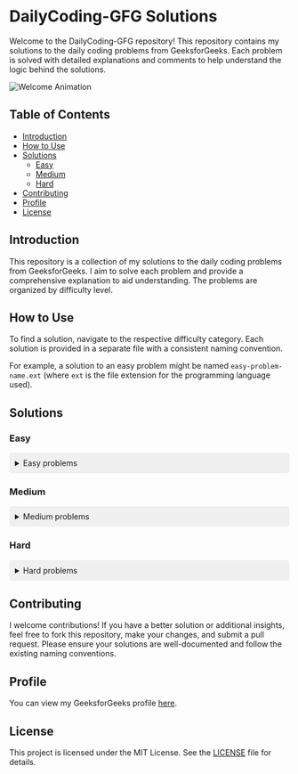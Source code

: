 # DailyCoding-GFG Solutions

Welcome to the DailyCoding-GFG repository! This repository contains my solutions to the daily coding problems from GeeksforGeeks. Each problem is solved with detailed explanations and comments to help understand the logic behind the solutions.

![Welcome Animation](https://media.giphy.com/media/26AHONQ79FdWZhAI0/giphy.gif)

## Table of Contents

- [Introduction](#introduction)
- [How to Use](#how-to-use)
- [Solutions](#solutions)
  - [Easy](#easy)
  - [Medium](#medium)
  - [Hard](#hard)
- [Contributing](#contributing)
- [Profile](#profile)
- [License](#license)

## Introduction

This repository is a collection of my solutions to the daily coding problems from GeeksforGeeks. I aim to solve each problem and provide a comprehensive explanation to aid understanding. The problems are organized by difficulty level.

## How to Use

To find a solution, navigate to the respective difficulty category. Each solution is provided in a separate file with a consistent naming convention.

For example, a solution to an easy problem might be named `easy-problem-name.ext` (where `ext` is the file extension for the programming language used).

## Solutions

### Easy
<div style="padding: 10px; background-color: #f0f0f0; border-radius: 5px;">
    <details>
        <summary>Easy problems</summary>
    </details>
</div>

### Medium
<div style="padding: 10px; background-color: #f0f0f0; border-radius: 5px;">
    <details>
        <summary>Medium problems</summary>
    </details>
</div>

### Hard
<div style="padding: 10px; background-color: #f0f0f0; border-radius: 5px;">
    <details>
        <summary>Hard problems</summary>
    </details>
</div>

## Contributing

I welcome contributions! If you have a better solution or additional insights, feel free to fork this repository, make your changes, and submit a pull request. Please ensure your solutions are well-documented and follow the existing naming conventions.

## Profile

You can view my GeeksforGeeks profile [here](https://www.geeksforgeeks.org/user/jahnvisahni98).

## License

This project is licensed under the MIT License. See the [LICENSE](LICENSE) file for details.
